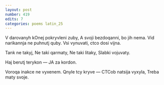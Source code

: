```yaml
---
layout: post
number: 419
edits: 7
categories: poems latin_25
---
```


V darovanyh kOnej pokryvleni zuby,
A svoji bezdoqanni, bo jih nema. 
Vid narikannja ne puhnutj quby. 
Vsi vynuvati, ctco dosi vijna.

Tank ne takyj, 
Ne taki qarmaty,
Ne taki litaky, 
Slabki vojuvaty.

Haj berutj terykon — 
JA za kordon.

Voroqa inakce ne vyxenem.
Qnyle tcy kryve — 
CTCob natsija vyxyla,
Treba maty svoje.
